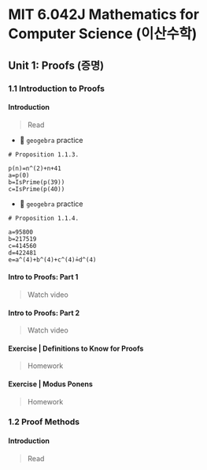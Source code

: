 # MIT 6.042J Mathematics for Computer Science (이산수학)

## Unit 1: Proofs (증명)

### 1.1 Introduction to Proofs

#### Introduction
> Read

- 🎯 `geogebra` practice

```
# Proposition 1.1.3.

p(n)=n^(2)+n+41
a=p(0)
b=IsPrime(p(39))
c=IsPrime(p(40))
```

- 🎯 `geogebra` practice

```
# Proposition 1.1.4.

a=95800
b=217519
c=414560
d=422481
e=a^(4)+b^(4)+c^(4)≟d^(4)
```


#### Intro to Proofs: Part 1
> Watch video

#### Intro to Proofs: Part 2
> Watch video

#### Exercise | Definitions to Know for Proofs
> Homework

#### Exercise | Modus Ponens
> Homework


### 1.2 Proof Methods 

#### Introduction
> Read









